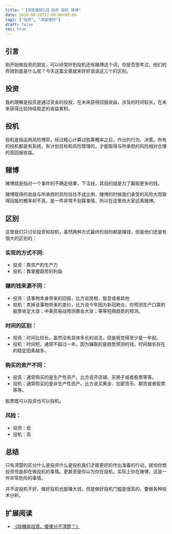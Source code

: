 ```yaml
---
title: "【深度理财13】投资 投机 赌博"
date: 2020-08-26T22:09:00+08:00
tags: ["投资", "深度理财"]
draft: false
toc: true
---
```


## 引言

刚开始做投资的朋友，可以经常听到投机还有赌博这个词，你是否思考过，他们的界限到底是什么呢？今天这篇文章就来好好说说这三个的区别。

<!--more-->

## 投资

我的理解是投资是通过资金的投放，在未来获得回报收益，涉及的时间较长，在未来获得比较持续稳定的收益累积。

## 投机

投机是指运用风险博弈，经过精心计算过胜算概率之后，作出的行为、决策。所有的投机都是有系统，有计划目标和风险管理的，才能取得与所承担的风险相对合理的高回报收益。

## 赌博

赌博就是指对一个事件的不确定结果，下注钱，其目的就是为了赢取更多的钱。

赌博取得的收益与所承担的风险往往不成比例，赌博的时候我们承受的风险大而取得回报的概率却不高，是一件非常不划算事情，所以在这里劝大家远离赌博。

## 区别

这里我们只讨论投资和投机，虽然两种方式最终的目的都是赚钱，但是他们还是有很大的区别的：

### 实现的方式不同:

- 投资：靠资产的生产力
- 投机：靠掌握趋势的利益

### 赚的钱来源不同：

- 投资：该事物本身带来的回报，比方说房租，股息或者其他
- 投机：卖掉该事物带来的差价，比方说今年因为新冠肺炎，你预测生产口罩的股票肯定大涨；中美贸易战预测黄金大涨；等等短期趋势的预测。

### 时间的区别：

- 投资：时间比较长。虽然没有具体多长的说法，但是我觉得至少是一年起。
- 投机：时间短，通常不超过一年。因为赚取的是趋势预测的钱，时间越长存在的稳定因素越多。

### 购买的资产不同：

- 投资：通常购买的是生产性资产。比方说开店铺、买房子或者股票等等。
- 投机：通常购买的是非生产性资产。比方说买黄金、加密货币、期货或者股票等等。

股票既可以投资也可以投机。

### 风险：

- 投资：低
- 投机：高

## 总结

只有清楚的区分什么是投资什么是投机我们才能更好的作出准备的行动，就怕你想投资但是却在做投机的事情。更甚至是你以为你在投机，实际上你在赌博，这是一件非常危险的事情。

并不说投机不好，做好投机也能赚大钱，但是做好投机门槛是很高的，要做各种技术分析。

## 扩展阅读

- [《投機與投資，傻傻分不清楚？》](https://www.funddiscover.com/2018/04/09/%E6%8A%95%E6%A9%9F%E8%88%87%E6%8A%95%E8%B3%87%EF%BC%8C%E5%82%BB%E5%82%BB%E5%88%86%E4%B8%8D%E6%B8%85%E6%A5%9A%EF%BC%9F/)